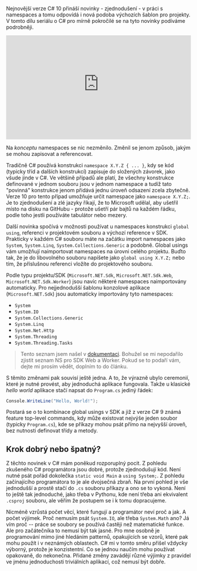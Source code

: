 <!-- dcterms:title = C# pro mírně pokročilé: Namespaces v C# 10 -->
<!-- dcterms:abstract = Nejnovější verze C# 10 přináší novinky - zjednodušení - v práci s namespaces a tomu odpovídá i nová podoba výchozích šablon pro projekty. V tomto dílu seriálu o C# pro mírně pokročilé se na tyto novinky podíváme podrobněji. -->
<!-- dcterms:creator = Michal Altair Valášek -->
<!-- x4w:pictureUrl = /perex-pictures/logo-csharp.svg -->
<!-- x4w:pictureWidth = 150 -->
<!-- x4w:pictureHeight = 150 -->
<!-- x4w:coverUrl = /cover-pictures/20200512-taghelpers.png-->
<!-- x4w:category = Z-TECH -->
<!-- x4w:category = IT -->
<!-- x4w:serial = C# pro mírně pokročilé -->
<!-- dcterms:date = 2021-12-27 -->

Nejnovější verze C# 10 přináší novinky - zjednodušení - v práci s namespaces a tomu odpovídá i nová podoba výchozích šablon pro projekty. V tomto dílu seriálu o C# pro mírně pokročilé se na tyto novinky podíváme podrobněji.

<div style="position:relative;padding-top:56.25%;">
  <iframe src="https://www.youtube-nocookie.com/embed/ccaKwY9I5Bk" frameborder="0" allowfullscreen allow="accelerometer; autoplay; encrypted-media; gyroscope; picture-in-picture" style="position:absolute;top:0;left:0;width:100%;height:100%;"></iframe>
</div>

Na _konceptu_ namespaces se nic nezměnilo. Změnil se jenom způsob, jakým se mohou zapisovat a referencovat.

Tradičně C# používá konstrukci `namespace X.Y.Z { ... }`, kdy se kód (typicky tříd a dalších konstrukcí) zapisuje do složených závorek, jako všude jinde v C#. Ve většině případů ale platí, že všechny konstrukce definované v jednom souboru jsou v jednom namespace a tudíž tato "povinná" konstrukce jenom přidává jednu úroveň odsazení zcela zbytečně. Verze 10 pro tento případ umožňuje určit namespace jako `namespace X.Y.Z;`. Je to zjednodušení a zlé jazyky říkají, že to Microsoft udělal, aby ušetřil místo na disku na GitHubu - protože ušetří pár bajtů na každém řádku, podle toho jestli používáte tabulátor nebo mezery.

Další novinka spočívá v možnosti používat u namespaces konstrukci `global using`, referenci v projektovém souboru a výchozí reference v SDK. Prakticky v každém C# souboru máte na začátku import namespaces jako `System`, `System.Linq`, `System.Collections.Generic` a podobně. Global usings vám umožňují naimportovat namespaces na úrovni celého projektu. Buďto tak, že je do libovolného souboru napíšete jako `global using X.Y.Z;` nebo tím, že příslušnou referenci vložíte do projektového souboru.

Podle typu projektu/SDK (`Microsoft.NET.Sdk`, `Microsoft.NET.Sdk.Web`, `Microsoft.NET.Sdk.Worker`) jsou navíc některé namespaces naimportovány automaticky. Pro nejjednodušší šablonu konzolové aplikace (`Microsoft.NET.Sdk`) jsou automaticky importovány tyto namespaces:

* `System`
* `System.IO`
* `System.Collections.Generic`
* `System.Linq`
* `System.Net.Http`
* `System.Threading`
* `System.Threading.Tasks`

> Tento seznam jsem našel v [dokumentaci](https://docs.microsoft.com/en-us/dotnet/core/tutorials/top-level-templates#implicit-using-directives). Bohužel se mi nepodařilo zjistit seznam NS pro SDK Web a Worker. Pokud se to podaří vám, dejte mi prosím vědět, doplním to do článku.

S těmito změnami pak souvisí ještě jedna. A to, že výrazně ubylo ceremonií, které je nutné provést, aby jednoduchá aplikace fungovala. Takže u klasické _hello world_ aplikace stačí napsat do `Program.cs` jediný řádek:

```csharp
Console.WriteLine("Hello, World!");
```

Postará se o to kombinace global usings v SDK a již z verze C# 9 známá feature top-level commands, kdy může existovat nejvýše jeden soubor (typicky `Program.cs`), kde se příkazy mohou psát přímo na nejvyšší úroveň, bez nutnosti definovat třídy a metody.

## Krok dobrý nebo špatný?

Z těchto novinek v C# mám poněkud rozporuplný pocit. Z pohledu zkušeného C# programátora jsou dobré, protože zjednodušují kód. Není nutné psát pořád dokolečka `static void Main` a `using System;`. Z pohledu začínajícího programátora to je ale dvojsečná zbraň. Na první pohled je vše jednodušší a prostě stačí do `.cs` souboru příkazy a ono se to vykoná. Není to ještě tak jednoduché, jako třeba v Pythonu, kde není třeba ani ekvivalent `.csproj` souboru, ale věřím že postupem se i k tomu dopracujeme.

Nicméně vzrůstá počet věcí, které fungují a programátor neví proč a jak. A počet výjimek. Proč nemusím psát `System.IO`, ale třeba `System.Math` ano? Já vím proč -- práce se soubory se používá častěji než matematické funkce. Ale pro začátečníka to nemusí být tak jasné. Pro mne osobně je programování mimo jiné hledáním patternů, opakujících se vzorů, které pak mohu použít i v neznámých oblastech. C# mi v tomto směru přišel vždycky výborný, protože je konzistentní. Co se jednou naučím mohu používat opakovaně, do nekonečna. Přidané změny zavádějí různé výjimky z pravidel ve jménu jednoduchosti triviálních aplikací, což nemusí být dobře.